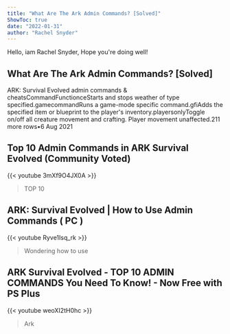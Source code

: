 ```yaml
---
title: "What Are The Ark Admin Commands? [Solved]"
ShowToc: true 
date: "2022-01-31"
author: "Rachel Snyder" 
---
```


Hello, iam Rachel Snyder, Hope you're doing well!
## What Are The Ark Admin Commands? [Solved]
ARK: Survival Evolved admin commands & cheatsCommandFunctionceStarts and stops weather of type specified.gamecommandRuns a game-mode specific command.gfiAdds the specified item or blueprint to the player's inventory.playersonlyToggle on/off all creature movement and crafting. Player movement unaffected.211 more rows•6 Aug 2021

## Top 10 Admin Commands in ARK Survival Evolved (Community Voted)
{{< youtube 3mXf9O4JX0A >}}
>TOP 10 

## ARK: Survival Evolved | How to Use Admin Commands ( PC )
{{< youtube Ryve1Isq_rk >}}
>Wondering how to use 

## ARK Survival Evolved - TOP 10 ADMIN COMMANDS You Need To Know! - Now Free with PS Plus
{{< youtube weoXI2tH0hc >}}
>Ark

